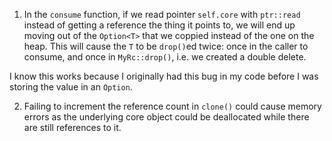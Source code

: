 1. In the `consume` function, if we read pointer `self.core` with `ptr::read`
instead of getting a reference the thing it points to, we will end up moving
out of the `Option<T>` that we coppied instead of the one on the heap. This
will cause the `T` to be `drop()`ed twice: once in the caller to consume, and
once in `MyRc::drop()`, i.e. we created a double delete.

I know this works because I originally had this bug in my code before I was
storing the value in an `Option`.


2. Failing to increment the reference count in `clone()` could cause memory
errors as the underlying core object could be deallocated while there are
still references to it.